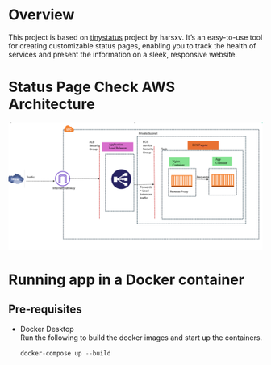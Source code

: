 # Overview 
This project is based on [tinystatus](https://github.com/harsxv/tinystatus) project by harsxv. It’s an easy-to-use tool for creating customizable status pages, enabling you to track the health of services and present the information on a sleek, responsive website.

# Status Page Check AWS Architecture
![er](https://github.com/WendyNkosi/Status-Check/blob/main/Screenshot%202025-01-08%20093241.png)

# Running app in a Docker container

## Pre-requisites
- Docker Desktop<br>
Run the following to build the docker images and start up the containers.<br>
  ```python
  docker-compose up --build
  ```
